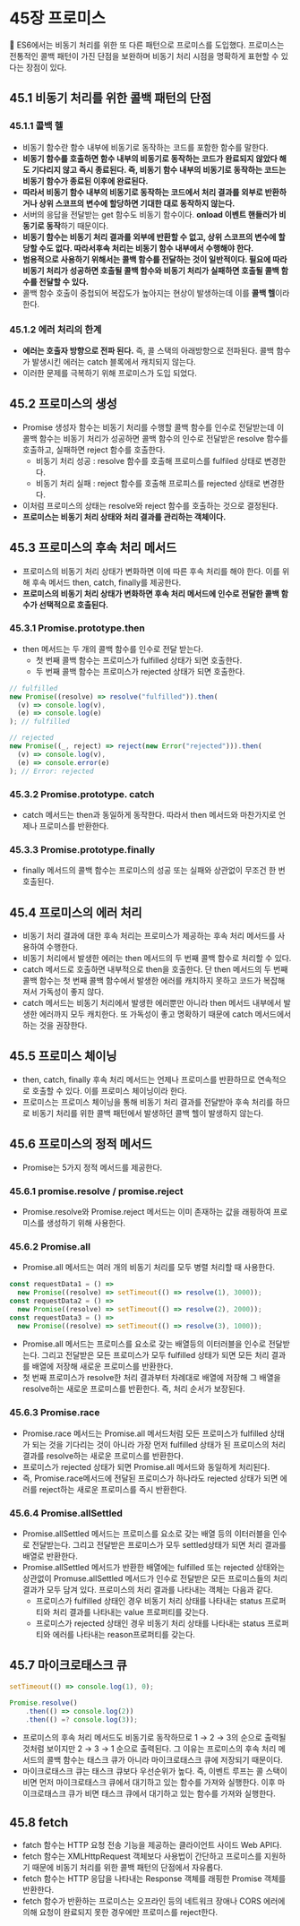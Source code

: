 # 45장 프로미스

<aside>
📌 ES6에서는 비동기 처리를 위한 또 다른 패턴으로 프로미스를 도입했다. 프로미스는 전통적인 콜백 패턴이 가진 단점을 보완하며 비동기 처리 시점을 명확하게 표현할 수 있다는 장점이 있다.

</aside>

## 45.1 비동기 처리를 위한 콜백 패턴의 단점

### 45.1.1 콜백 헬

- 비동기 함수란 함수 내부에 비동기로 동작하는 코드를 포함한 함수를 말한다.
- **비동기 함수를 호출하면 함수 내부의 비동기로 동작하는 코드가 완료되지 않았다 해도 기다리지 않고 즉시 종료된다. 즉, 비동기 함수 내부의 비동기로 동작하는 코드는 비동기 함수가 종료된 이후에 완료된다.**
- **따라서 비동기 함수 내부의 비동기로 동작하는 코드에서 처리 결과를 외부로 반환하거나 상위 스코프의 변수에 할당하면 기대한 대로 동작하지 않는다.**
- 서버의 응답을 전달받는 get 함수도 비동기 함수이다. **onload 이벤트 핸들러가 비동기로 동작**하기 때문이다.
- **비동기 함수는 비동기 처리 결과를 외부에 반환할 수 없고, 상위 스코프의 변수에 할당할 수도 없다. 따라서후속 처리는 비동기 함수 내부에서 수행해야 한다.**
- **범용적으로 사용하기 위해서는 콜백 함수를 전달하는 것이 일반적이다. 필요에 따라 비동기 처리가 성공하면 호출될 콜백 함수와 비동기 처리가 실패하면 호출될 콜백 함수를 전달할 수 있다.**
- 콜백 함수 호출이 중첩되어 복잡도가 높아지는 현상이 발생하는데 이를 **콜백 헬**이라 한다.

### 45.1.2 에러 처리의 한계

- **에러는 호출자 방향으로 전파 된다.** 즉, 콜 스택의 아래방향으로 전파된다. 콜백 함수가 발생시킨 에러는 catch 블록에서 캐치되지 않는다.
- 이러한 문제를 극복하기 위해 프로미스가 도입 되었다.

## 45.2 프로미스의 생성

- Promise 생성자 함수는 비동기 처리를 수행할 콜백 함수를 인수로 전달받는데 이 콜백 함수는 비동기 처리가 성공하면 콜백 함수의 인수로 전달받은 resolve 함수를 호출하고, 실패하면 reject 함수를 호출한다.
  - 비동기 처리 성공 : resolve 함수를 호출해 프로미스를 fulfiled 상태로 변경한다.
  - 비동기 처리 실패 : reject 함수를 호출해 프로피스를 rejected 상태로 변경한다.
- 이처럼 프로미스의 상태는 resolve와 reject 함수를 호출하는 것으로 결정된다.
- **프로미스는 비동기 처리 상태와 처리 결과를 관리하는 객체이다.**

## 45.3 프로미스의 후속 처리 메서드

- 프로미스의 비동기 처리 상태가 변화하면 이에 따른 후속 처리를 해야 한다. 이를 위해 후속 메서드 then, catch, finally를 제공한다.
- **프로미스의 비동기 처리 상태가 변화하면 후속 처리 메서드에 인수로 전달한 콜백 함수가 선택적으로 호출된다.**

### 45.3.1 Promise.prototype.then

- then 메서드는 두 개의 콜백 함수를 인수로 전달 받는다.
  - 첫 번째 콜백 함수는 프로미스가 fulfilled 상태가 되면 호출한다.
  - 두 번째 콜백 함수는 프로미스가 rejected 상태가 되면 호출한다.

```jsx
// fulfilled
new Promise((resolve) => resolve("fulfilled")).then(
  (v) => console.log(v),
  (e) => console.log(e)
); // fulfilled

// rejected
new Promise((_, reject) => reject(new Error("rejected"))).then(
  (v) => console.log(v),
  (e) => console.error(e)
); // Error: rejected
```

### 45.3.2 Promise.prototype. catch

- catch 메서드는 then과 동일하게 동작한다. 따라서 then 메서드와 마찬가지로 언제나 프로미스를 반환한다.

### 45.3.3 Promise.prototype.finally

- finally 메서드의 콜백 함수는 프로미스의 성공 또는 실패와 상관없이 무조건 한 번 호출된다.

## 45.4 프로미스의 에러 처리

- 비동기 처리 결과에 대한 후속 처리는 프로미스가 제공하는 후속 처리 메서드를 사용하여 수행한다.
- 비동기 처리에서 발생한 에러는 then 메서드의 두 번째 콜백 함수로 처리할 수 있다.
- catch 메서드로 호출하면 내부적으로 then을 호출한다. 단 then 메서드의 두 번째 콜백 함수는 첫 번째 콜백 함수에서 발생한 에러를 캐치하지 못하고 코드가 복잡해져서 가독성이 좋지 않다.
- catch 메서드는 비동기 처리에서 발생한 에러뿐만 아니라 then 메서드 내부에서 발생한 에러까지 모두 캐치한다. 또 가독성이 좋고 명확하기 때문에 catch 메서드에서 하는 것을 권장한다.

## 45.5 프로미스 체이닝

- then, catch, finally 후속 처리 메서드는 언제나 프로미스를 반환하므로 연속적으로 호출할 수 있다. 이를 프로미스 체이닝이라 한다.
- 프로미스는 프로미스 체이닝을 통해 비동기 처리 결과를 전달받아 후속 처리를 하므로 비동기 처리를 위한 콜백 패턴에서 발생하던 콜백 헬이 발생하지 않는다.

## 45.6 프로미스의 정적 메서드

- Promise는 5가지 정적 메서드를 제공한다.

### 45.6.1 promise.resolve / promise.reject

- Promise.resolve와 Promise.reject 메서드는 이미 존재하는 값을 래핑하여 프로미스를 생성하기 위해 사용한다.

### 45.6.2 Promise.all

- Promise.all 메서드는 여러 개의 비동기 처리를 모두 병렬 처리할 때 사용한다.

```jsx
const requestData1 = () =>
  new Promise((resolve) => setTimeout(() => resolve(1), 3000));
const requestData2 = () =>
  new Promise((resolve) => setTimeout(() => resolve(2), 2000));
const requestData3 = () =>
  new Promise((resolve) => setTimeout(() => resolve(3), 1000));
```

- Promise.all 메서드는 프로미스를 요소로 갖는 배열등의 이터러블을 인수로 전달받는다. 그리고 전달받은 모든 프로미스가 모두 fulfilled 상태가 되면 모든 처리 결과를 배열에 저장해 새로운 프로미스를 반환한다.
- 첫 번째 프로미스가 resolve한 처리 결과부터 차례대로 배열에 저장해 그 배열을 resolve하는 새로운 프로미스를 반환한다. 즉, 처리 순서가 보장된다.

### 45.6.3 Promise.race

- Promise.race 메서드는 Promise.all 메서드처럼 모든 프로미스가 fulfilled 상태가 되는 것을 기다리는 것이 아니라 가장 먼저 fulfilled 상태가 된 프로미스의 처리 결과를 resolve하는 새로운 프로미스를 반환한다.
- 프로미스가 rejected 상태가 되면 Promise.all 메서드와 동일하게 처리된다.
- 즉, Promise.race메서드에 전달된 프로미스가 하나라도 rejected 상태가 되면 에러를 reject하는 새로운 프로미스를 즉시 반환한다.

### 45.6.4 Promise.allSettled

- Promise.allSettled 메서드는 프로미스를 요소로 갖는 배열 등의 이터러블을 인수로 전달받는다. 그리고 전달받은 프로미스가 모두 settled상태가 되면 처리 결과를 배열로 반환한다.
- Promise.allSettled 메서드가 반환한 배열에는 fulfilled 또는 rejected 상태와는 상관없이 Promuse.allSettled 메서드가 인수로 전달받은 모든 프로미스들의 처리 결과가 모두 담겨 있다. 프로미스의 처리 결과를 나타내는 객체는 다음과 같다.
  - 프로미스가 fulfilled 상태인 경우 비동기 처리 상태를 나타내는 status 프로퍼티와 처리 결과를 나타내는 value 프로퍼티를 갖는다.
  - 프로미스가 rejected 상태인 경우 비동기 처리 상태를 나타내는 status 프로퍼티와 에러를 나타내는 reason프로퍼티를 갖는다.

## 45.7 마이크로태스크 큐

```jsx
setTimeout(() => console.log(1), 0);

Promise.resolve()
	.then(() => console.log(2))
	.then(() =? console.log(3));
```

- 프로미스의 후속 처리 메서드도 비동기로 동작하므로 1 → 2 → 3의 순으로 출력될 것처럼 보이지만 2 → 3 → 1 순으로 출력된다. 그 이유는 프로미스의 후속 처리 메서드의 콜백 함수는 태스크 큐가 아니라 마이크로태스크 큐에 저장되기 때문이다.
- 마이크로태스크 큐는 태스크 큐보다 우선순위가 높다. 즉, 이벤트 루프는 콜 스택이 비면 먼저 마이크로태스크 큐에서 대기하고 있는 함수를 가져와 실행한다. 이후 마이크로태스크 큐가 비면 태스크 큐에서 대기하고 있는 함수를 가져와 실행한다.

## 45.8 fetch

- fatch 함수는 HTTP 요청 전송 기능을 제공하는 클라이언트 사이드 Web API다.
- fetch 함수는 XMLHttpRequest 객체보다 사용법이 간단하고 프로미스를 지원하기 때문에 비동기 처리를 위한 콜백 패턴의 단점에서 자유롭다.
- fetch 함수는 HTTP 응답을 나타내는 Response 객체를 래핑한 Promise 객체를 반환한다.
- fetch 함수가 반환하는 프로미스는 오프라인 등의 네트워크 장애나 CORS 에러에 의해 요청이 완료되지 못한 경우에만 프로미스를 reject한다.
